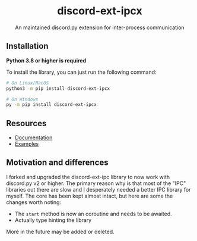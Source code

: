 <div align=center>

# discord-ext-ipcx

An maintained discord.py extension for inter-process communication

<div align=left>

## Installation

**Python 3.8 or higher is required**

To install the library, you can just run the following command:

```bash
# On Linux/MacOS
python3 -m pip install discord-ext-ipcx

# On Windows
py -m pip install discord-ext-ipcx
```

## Resources

- [Documentation](https://discord-ext-ipcx.readthedocs.io)
- [Examples](https://github.com/No767/discord-ext-ipcx/tree/main/examples)

## Motivation and differences

I forked and upgraded the discord-ext-ipc library to now work with discord.py v2 or higher. The primary reason why is that most of the "IPC" libraries out there are slow and I desperately needed a better IPC library for myself. The core has been kept almost intact, but here are some the changes worth noting:

- The `start` method is now an coroutine and needs to be awaited.
- Actually type hinting the library

More in the future may be added or deleted.